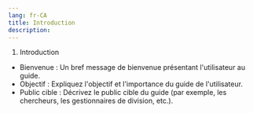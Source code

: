 ```yaml
---
lang: fr-CA
title: Introduction
description:
---
```

1) Introduction

- Bienvenue : Un bref message de bienvenue présentant l'utilisateur au guide.
- Objectif : Expliquez l'objectif et l'importance du guide de l'utilisateur.
- Public cible : Décrivez le public cible du guide (par exemple, les chercheurs, les gestionnaires de division, etc.).
